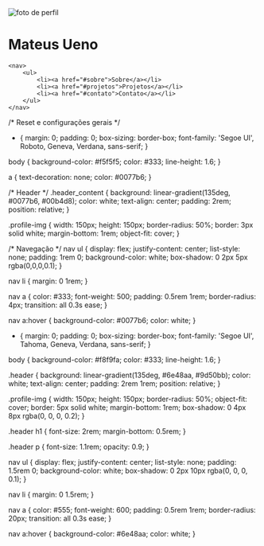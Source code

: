   <!DOCTYPE html>
<html lang="pt-br">
<head>
    <meta charset="UTF-8">
    <meta name="viewport" content="width=device-width, initial-scale=1.0">
    <link rel="stylesheet" href="style.css">
    <title>Meu Portfólio</title>
</head>
<body>
    <div class="header_content">
        <img src="imagens/foto_perfil.jpg" alt="foto de perfil" class="profile-img">
        <h1>Mateus Ueno</h1>
    </div>
    
    <nav>
        <ul>
            <li><a href="#sobre">Sobre</a></li>
            <li><a href="#projetos">Projetos</a></li>
            <li><a href="#contato">Contato</a></li>
        </ul>
    </nav>
</body>
</html>

/* Reset e configurações gerais */
* {
    margin: 0;
    padding: 0;
    box-sizing: border-box;
    font-family: 'Segoe UI', Roboto, Geneva, Verdana, sans-serif;
}

body {
    background-color: #f5f5f5;
    color: #333;
    line-height: 1.6;
}

a {
    text-decoration: none;
    color: #0077b6;
}

/* Header */
.header_content {
    background: linear-gradient(135deg, #0077b6, #00b4d8);
    color: white;
    text-align: center;
    padding: 2rem;
    position: relative;
}

.profile-img {
    width: 150px;
    height: 150px;
    border-radius: 50%;
    border: 3px solid white;
    margin-bottom: 1rem;
    object-fit: cover;
}

/* Navegação */
nav ul {
    display: flex;
    justify-content: center;
    list-style: none;
    padding: 1rem 0;
    background-color: white;
    box-shadow: 0 2px 5px rgba(0,0,0,0.1);
}

nav li {
    margin: 0 1rem;
}

nav a {
    color: #333;
    font-weight: 500;
    padding: 0.5rem 1rem;
    border-radius: 4px;
    transition: all 0.3s ease;
}

nav a:hover {
    background-color: #0077b6;
    color: white;
}

* {
    margin: 0;
    padding: 0;
    box-sizing: border-box;
    font-family: 'Segoe UI', Tahoma, Geneva, Verdana, sans-serif;
}

body {
    background-color: #f8f9fa;
    color: #333;
    line-height: 1.6;
}

.header {
    background: linear-gradient(135deg, #6e48aa, #9d50bb);
    color: white;
    text-align: center;
    padding: 2rem 1rem;
    position: relative;
}

.profile-img {
    width: 150px;
    height: 150px;
    border-radius: 50%;
    object-fit: cover;
    border: 5px solid white;
    margin-bottom: 1rem;
    box-shadow: 0 4px 8px rgba(0, 0, 0, 0.2);
}

.header h1 {
    font-size: 2rem;
    margin-bottom: 0.5rem;
}

.header p {
    font-size: 1.1rem;
    opacity: 0.9;
}

nav ul {
    display: flex;
    justify-content: center;
    list-style: none;
    padding: 1.5rem 0;
    background-color: white;
    box-shadow: 0 2px 10px rgba(0, 0, 0, 0.1);
}

nav li {
    margin: 0 1.5rem;
}

nav a {
    color: #555;
    font-weight: 600;
    padding: 0.5rem 1rem;
    border-radius: 20px;
    transition: all 0.3s ease;
}

nav a:hover {
    background-color: #6e48aa;
    color: white;
}
